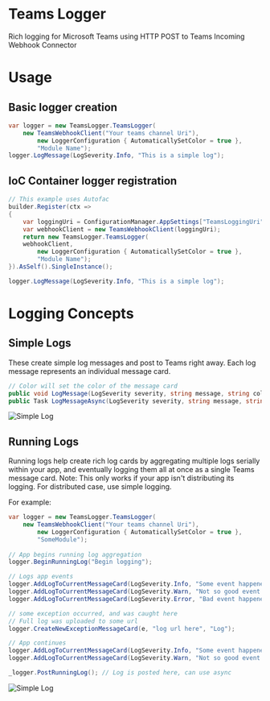 # Teams Logger

Rich logging for Microsoft Teams using HTTP POST to Teams Incoming Webhook Connector

# Usage
## Basic logger creation

```csharp
var logger = new TeamsLogger.TeamsLogger(
	new TeamsWebhookClient("Your teams channel Uri"),
        new LoggerConfiguration { AutomaticallySetColor = true },
        "Module Name");
logger.LogMessage(LogSeverity.Info, "This is a simple log");
```

## IoC Container logger registration

```csharp
// This example uses Autofac
builder.Register(ctx =>
{
    var loggingUri = ConfigurationManager.AppSettings["TeamsLoggingUri"]; // Your teams channel uri
    var webhookClient = new TeamsWebhookClient(loggingUri);
    return new TeamsLogger.TeamsLogger(
	webhookClient,
        new LoggerConfiguration { AutomaticallySetColor = true },
        "Module Name");
}).AsSelf().SingleInstance();

logger.LogMessage(LogSeverity.Info, "This is a simple log");
```

# Logging Concepts

## Simple Logs

These create simple log messages and post to Teams right away. Each log message represents an individual message card.

```csharp
// Color will set the color of the message card
public void LogMessage(LogSeverity severity, string message, string color = null);
public Task LogMessageAsync(LogSeverity severity, string message, string color = null);
```

![Simple Log](https://github.com/utsavized/TeamsLogger/blob/7d0af9e674e01bd155b9cff8e8e48b76c1f04263/docs/simplelog.PNG)

## Running Logs

Running logs help create rich log cards by aggregating multiple logs serially within your app, and eventually logging them all at once as a single Teams message card. Note: This only works if your app isn't distributing its logging. For distributed case, use simple logging.

For example:

```csharp
var logger = new TeamsLogger.TeamsLogger(
	new TeamsWebhookClient("Your teams channel Uri"),
        new LoggerConfiguration { AutomaticallySetColor = true },
        "SomeModule");
	
// App begins running log aggregation
logger.BeginRunningLog("Begin logging");

// Logs app events
logger.AddLogToCurrentMessageCard(LogSeverity.Info, "Some event happened");
logger.AddLogToCurrentMessageCard(LogSeverity.Warn, "Not so good event happened");
logger.AddLogToCurrentMessageCard(LogSeverity.Error, "Bad event happened");

// some exception occurred, and was caught here
// Full log was uploaded to some url
logger.CreateNewExceptionMessageCard(e, "log url here", "Log");

// App continues
logger.AddLogToCurrentMessageCard(LogSeverity.Info, "Some event happened");
logger.AddLogToCurrentMessageCard(LogSeverity.Warn, "Not so good event happened");

_logger.PostRunningLog(); // Log is posted here, can use async
```

![Simple Log](https://github.com/utsavized/TeamsLogger/blob/7d0af9e674e01bd155b9cff8e8e48b76c1f04263/docs/runninglog.PNG)



